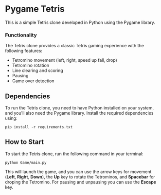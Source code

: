 # Pygame Tetris

This is a simple Tetris clone developed in Python using the Pygame library.

### Functionality

The Tetris clone provides a classic Tetris gaming experience with the following features:

* Tetromino movement (left, right, speed up fall, drop)
* Tetromino rotation
* Line clearing and scoring
* Pausing
* Game over detection

## Dependencies

To run the Tetris clone, you need to have Python installed on your system, and you'll also need the Pygame library. Install the required dependencies using:

`pip install -r requirements.txt`

## How to Start

To start the Tetris clone, run the following command in your terminal:

`python Game/main.py`

This will launch the game, and you can use the arrow keys for movement (**Left**, **Right**, **Down**), the **Up** key to rotate the Tetrominos, and **Spacebar** for droping the Tetromino. For pausing and unpausing you can use the **Escape** key.
